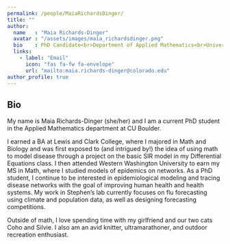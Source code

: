 ```yaml
---
permalink: /people/MaiaRichardsDinger/
title: ""
author:
  name   : "Maia Richards-Dinger"
  avatar : "/assets/images/maia_richardsdinger.png"
  bio    : PhD Candidate<br>Department of Applied Mathematics<br>University of Colorado Boulder
  links:
    - label: "Email"
      icon: "fas fa-fw fa-envelope"
      url: "mailto:maia.richards-dinger@colorado.edu"
author_profile: true
---
```


<!-- <img src="/assets/images/summary.png"> -->

## Bio 

My name is Maia Richards-Dinger (she/her) and I am a current PhD student in the Applied Mathematics department at CU Boulder.

I earned a BA at Lewis and Clark College, where I majored in Math and Biology and was first exposed to (and intrigued by!) the idea of using math to model disease through a project on the basic SIR model in my Differential Equations class. I then attended Western Washington University to earn my MS in Math, where I studied models of epidemics on networks. As a PhD student, I continue to be interested in epidemiological modeling and tracing disease networks with the goal of improving human health and health systems. My work in Stephen’s lab currently focuses on flu forecasting using climate and population data, as well as designing forecasting competitions.


Outside of math, I love spending time with my girlfriend and our two cats Coho and Silvie. I also am an avid knitter, ultramarathoner, and outdoor recreation enthusiast.

